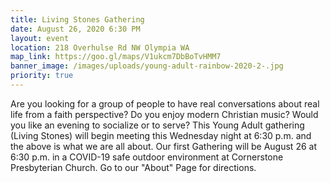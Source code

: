 ```yaml
---
title: Living Stones Gathering
date: August 26, 2020 6:30 PM
layout: event
location: 218 Overhulse Rd NW Olympia WA
map_link: https://goo.gl/maps/V1ukcm7DbBoTvHMM7
banner_image: /images/uploads/young-adult-rainbow-2020-2-.jpg
priority: true
---
```

Are you looking for a group of people to have real conversations about real life from a faith perspective? Do you enjoy modern Christian music? Would you like an evening to socialize or to serve? This Young Adult gathering (Living Stones) will begin meeting this Wednesday night at 6:30 p.m. and the above is what we are all about. Our first Gathering will be August 26 at 6:30 p.m. in a COVID-19 safe outdoor environment at Cornerstone Presbyterian Church. Go to our "About" Page for directions.